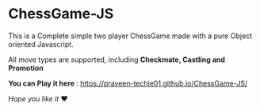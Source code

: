 # ChessGame-JS
 This is a Complete simple two player ChessGame made with a pure Object oriented Javascript.

All move types are supported, including **Checkmate, Castling and Promotion**
 
 **You can Play it here** : https://praveen-techie01.github.io/ChessGame-JS/
 
_Hope you like it_ ❤️
